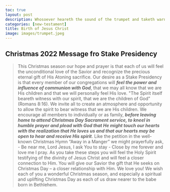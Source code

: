 ```yaml
---
toc: true
layout: post
description: Whosoever heareth the sound of the trumpet and taketh warning shall deliver their soul.
categories: [new-testament]
title: Birth of Jesus Christ
image: images/trumpet.jpeg
---
```


## Christmas 2022 Message fro Stake Presidency
> This Christmas season our hope and prayer is that each of us will feel the unconditional love of the Savior and recognize the precious eternal gift of His Atoning sacrifice.
> Our desire as a Stake Presidency is that every member of our congregations will ***feel the power and influence of communion with God***, that we may all know that we are His children and that we will personally feel His love. "The Spirit itself beareth witness with our spirit, that we are the children of God” (Romans 8:16).
> We invite all to create an atmosphere and opportunity to allow the spirit to bear witness that we are His children. We encourage all members to individually or as family, ***before leaving home to attend Christmas Day Sacrament service, to kneel in humble prayer and plead with God that He might touch our hearts with the realization that He loves us and that our hearts may be open to hear and receive His spirit***.
> Like the petition in the well-known Christmas Hymn “Away in a Manger” we might prayerfully ask,
    - Be near me, Lord Jesus, I ask You to stay
    - Close by me forever and love me I pray.
> As you take these steps you will feel the Holy Spirit testifying of the divinity of Jesus Christ and will feel a closer connection to Him. You will give our Savior the gift that He seeks on Christmas Day – a closer relationship with Him.
> We love you! We wish each of you a wonderful Christmas season, and especially a spiritual and uplifting Christmas Day as each of us draw nearer to the babe born in Bethlehem.